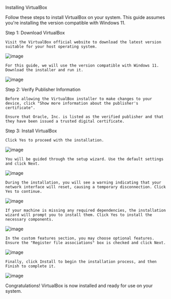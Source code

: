 Installing VirtualBox

Follow these steps to install VirtualBox on your system. This guide assumes you're installing the version compatible with Windows 11.

Step 1: Download VirtualBox

    Visit the VirtualBox official website to download the latest version suitable for your host operating system.

![image](https://github.com/user-attachments/assets/b89f6d9e-6540-42ac-b1c2-6705a5f070b5)

    For this guide, we will use the version compatible with Windows 11. Download the installer and run it.

![image](https://github.com/user-attachments/assets/b92750d6-318f-4cef-816f-00faee6f7c32)

Step 2: Verify Publisher Information

    Before allowing the VirtualBox installer to make changes to your device, click "Show more information about the publisher's certificate".

    Ensure that Oracle, Inc. is listed as the verified publisher and that they have been issued a trusted digital certificate.

Step 3: Install VirtualBox

    Click Yes to proceed with the installation.

![image](https://github.com/user-attachments/assets/40188c99-889d-4adb-9ec2-f240a0c0b865)

    You will be guided through the setup wizard. Use the default settings and click Next.

![image](https://github.com/user-attachments/assets/7c4d06bb-ede6-4a73-8e11-deeac99e2352)

    During the installation, you will see a warning indicating that your network interface will reset, causing a temporary disconnection. Click Yes to continue.

![image](https://github.com/user-attachments/assets/34f98260-19f1-4822-b072-2203787787ff)

    If your machine is missing any required dependencies, the installation wizard will prompt you to install them. Click Yes to install the necessary components.

![image](https://github.com/user-attachments/assets/23821ee0-5738-44f0-a3d6-ca2d222ce9eb)

    In the custom features section, you may choose optional features. Ensure the "Register file associations" box is checked and click Next.

![image](https://github.com/user-attachments/assets/5d0523d0-b934-402c-a6b6-b7f812a03b7b)

    Finally, click Install to begin the installation process, and then Finish to complete it.

![image](https://github.com/user-attachments/assets/2fc025e2-9a87-41ed-b57a-69b2f9576dc7)


Congratulations! VirtualBox is now installed and ready for use on your system.

